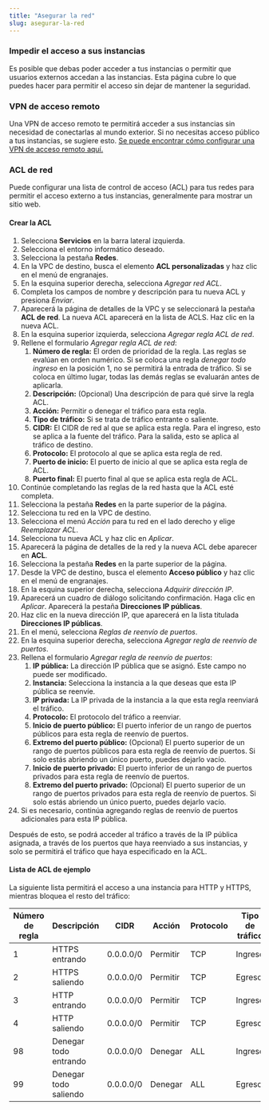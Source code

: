 ```yaml
---
title: "Asegurar la red"
slug: asegurar-la-red
---
```


### Impedir el acceso a sus instancias

Es posible que debas poder acceder a tus instancias o permitir que usuarios externos accedan a las instancias. Esta página cubre lo que puedes hacer para permitir el acceso sin dejar de mantener la seguridad.

### VPN de acceso remoto

Una VPN de acceso remoto te permitirá acceder a sus instancias sin necesidad de conectarlas al mundo exterior. Si no necesitas acceso público a tus instancias, se sugiere esto. [Se puede encontrar cómo configurar una VPN de acceso remoto aquí.](../vpn/cca-using-remote-access.md)

### ACL de red

Puede configurar una lista de control de acceso (ACL) para tus redes para permitir el acceso externo a tus instancias, generalmente para mostrar un sitio web.

#### Crear la ACL

1. Selecciona **Servicios** en la barra lateral izquierda.
1. Selecciona el entorno informático deseado.
1. Selecciona la pestaña **Redes**.
1. En la VPC de destino, busca el elemento **ACL personalizadas** y haz clic en el menú de engranajes.
1. En la esquina superior derecha, selecciona *Agregar red ACL*.
1. Completa los campos de nombre y descripción para tu nueva ACL y presiona *Enviar*.
1. Aparecerá la página de detalles de la VPC y se seleccionará la pestaña **ACL de red**. La nueva ACL aparecerá en la lista de ACLS. Haz clic en la nueva ACL.
1. En la esquina superior izquierda, selecciona *Agregar regla ACL de red*.
1. Rellene el formulario *Agregar regla ACL de red*:
   1. **Número de regla:** El orden de prioridad de la regla. Las reglas se evalúan en orden numérico. Si se coloca una regla *denegar todo ingreso* en la posición 1, no se permitirá la entrada de tráfico. Si se coloca en último lugar, todas las demás reglas se evaluarán antes de aplicarla.
    1. **Descripción:** (Opcional) Una descripción de para qué sirve la regla ACL.
    1. **Acción:** Permitir o denegar el tráfico para esta regla.
    1. **Tipo de tráfico:** Si se trata de tráfico entrante o saliente.
    1. **CIDR:** El CIDR de red al que se aplica esta regla. Para el ingreso, esto se aplica a la fuente del tráfico. Para la salida, esto se aplica al tráfico de destino.
    1. **Protocolo:** El protocolo al que se aplica esta regla de red.
    1. **Puerto de inicio:** El puerto de inicio al que se aplica esta regla de ACL.
    1. **Puerto final:** El puerto final al que se aplica esta regla de ACL.
1. Continúe completando las reglas de la red hasta que la ACL esté completa.
1. Selecciona la pestaña **Redes** en la parte superior de la página.
1. Selecciona tu red en la VPC de destino.
1. Selecciona el menú *Acción* para tu red en el lado derecho y elige *Reemplazar ACL*.
1. Selecciona tu nueva ACL y haz clic en *Aplicar*.
1. Aparecerá la página de detalles de la red y la nueva ACL debe aparecer en **ACL**.
1. Selecciona la pestaña **Redes** en la parte superior de la página.
1. Desde la VPC de destino, busca el elemento **Acceso público** y haz clic en el menú de engranajes.
1. En la esquina superior derecha, selecciona *Adquirir dirección IP*.
1. Aparecerá un cuadro de diálogo solicitando confirmación. Haga clic en *Aplicar*. Aparecerá la pestaña **Direcciones IP públicas**.
1. Haz clic en la nueva dirección IP, que aparecerá en la lista titulada **Direcciones IP públicas**.
1. En el menú, selecciona *Reglas de reenvío de puertos*.
1. En la esquina superior derecha, selecciona *Agregar regla de reenvío de puertos*.
1. Rellena el formulario *Agregar regla de reenvío de puertos*:
    1. **IP pública:** La dirección IP pública que se asignó. Este campo no puede ser modificado.
    1. **Instancia:** Selecciona la instancia a la que deseas que esta IP pública se reenvíe.
    1. **IP privada:** La IP privada de la instancia a la que esta regla reenviará el tráfico.
    1. **Protocolo:** El protocolo del tráfico a reenviar.
    1. **Inicio de puerto público:** El puerto inferior de un rango de puertos públicos para esta regla de reenvío de puertos.
    1. **Extremo del puerto público:** (Opcional) El puerto superior de un rango de puertos públicos para esta regla de reenvío de puertos. Si solo estás abriendo un único puerto, puedes dejarlo vacío.
    1. **Inicio de puerto privado:** El puerto inferior de un rango de puertos privados para esta regla de reenvío de puertos.
    1. **Extremo del puerto privado:** (Opcional) El puerto superior de un rango de puertos privados para esta regla de reenvío de puertos. Si solo estás abriendo un único puerto, puedes dejarlo vacío.
1. Si es necesario, continúa agregando reglas de reenvío de puertos adicionales para esta IP pública.

Después de esto, se podrá acceder al tráfico a través de la IP pública asignada, a través de los puertos que haya reenviado a sus instancias, y solo se permitirá el tráfico que haya especificado en la ACL.

#### Lista de ACL de ejemplo

La siguiente lista permitirá el acceso a una instancia para HTTP y HTTPS, mientras bloquea el resto del tráfico:

| Número de regla | Descripción | CIDR | Acción | Protocolo | Tipo de tráfico | Puerto de inicio | Puerto final |
| --- | --- | --- | --- | --- | --- | --- | --- |
| 1 | HTTPS entrando | 0.0.0.0/0 | Permitir | TCP | Ingreso | 443 | 443 |
| 2 | HTTPS saliendo | 0.0.0.0/0 | Permitir | TCP | Egreso | 443 | 443 |
| 3 | HTTP entrando | 0.0.0.0/0 | Permitir | TCP | Ingreso | 80 | 80 |
| 4 | HTTP saliendo | 0.0.0.0/0 | Permitir | TCP | Egreso | 80 | 80 |
| 98 | Denegar todo entrando | 0.0.0.0/0 | Denegar | ALL | Ingreso | 1 | 65535 |
| 99 | Denegar todo saliendo | 0.0.0.0/0 | Denegar | ALL | Egreso | 1 | 65535 |
